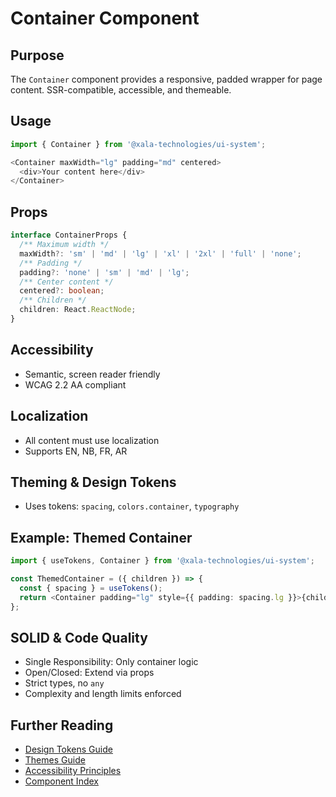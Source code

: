 # Container Component

## Purpose
The `Container` component provides a responsive, padded wrapper for page content. SSR-compatible, accessible, and themeable.

## Usage
```typescript
import { Container } from '@xala-technologies/ui-system';

<Container maxWidth="lg" padding="md" centered>
  <div>Your content here</div>
</Container>
```

## Props
```typescript
interface ContainerProps {
  /** Maximum width */
  maxWidth?: 'sm' | 'md' | 'lg' | 'xl' | '2xl' | 'full' | 'none';
  /** Padding */
  padding?: 'none' | 'sm' | 'md' | 'lg';
  /** Center content */
  centered?: boolean;
  /** Children */
  children: React.ReactNode;
}
```

## Accessibility
- Semantic, screen reader friendly
- WCAG 2.2 AA compliant

## Localization
- All content must use localization
- Supports EN, NB, FR, AR

## Theming & Design Tokens
- Uses tokens: `spacing`, `colors.container`, `typography`

## Example: Themed Container
```typescript
import { useTokens, Container } from '@xala-technologies/ui-system';

const ThemedContainer = ({ children }) => {
  const { spacing } = useTokens();
  return <Container padding="lg" style={{ padding: spacing.lg }}>{children}</Container>;
};
```

## SOLID & Code Quality
- Single Responsibility: Only container logic
- Open/Closed: Extend via props
- Strict types, no `any`
- Complexity and length limits enforced

## Further Reading
- [Design Tokens Guide](../design-tokens.md)
- [Themes Guide](../themes.md)
- [Accessibility Principles](../architecture.md)
- [Component Index](./README.md)
